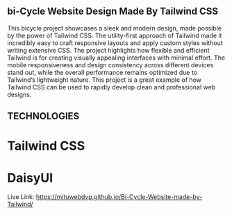 ## bi-Cycle Website Design Made By Tailwind CSS

This bicycle project showcases a sleek and modern design, made possible by the power of Tailwind CSS. The utility-first approach of Tailwind made it incredibly easy to craft responsive layouts and apply custom styles without writing extensive CSS. The project highlights how flexible and efficient Tailwind is for creating visually appealing interfaces with minimal effort. The mobile responsiveness and design consistency across different devices stand out, while the overall performance remains optimized due to Tailwind’s lightweight nature. This project is a great example of how Tailwind CSS can be used to rapidly develop clean and professional web designs.

## TECHNOLOGIES

# Tailwind CSS
# DaisyUI

Live Link: https://mituwebdvp.github.io/Bi-Cycle-Website-made-by-Tailwind/